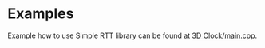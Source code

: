
# Examples

Example how to use Simple RTT library can be found at [3D Clock/main.cpp](https://github.com/silvio3105/3DCLK-FW/blob/master/Core/Src/main.cpp).